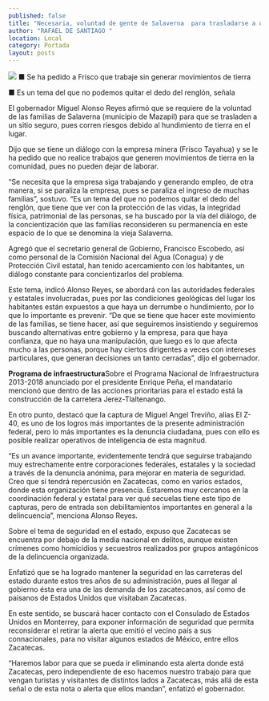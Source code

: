 ```yaml
---
published: false
title: "Necesaria, voluntad de gente de Salaverna  para trasladarse a un sitio seguro: MAR"
author: "RAFAEL DE SANTIAGO "
location: Local
category: Portada
layout: posts
---
```


![](http://i.imgur.com/dXfHyM0m.jpg)
■ Se ha pedido a Frisco que trabaje sin generar movimientos de tierra 

■ Es un tema del que no podemos quitar el dedo del renglón, señala

El gobernador Miguel Alonso Reyes afirmó que se requiere de la voluntad de las familias de Salaverna (municipio de Mazapil) para que se trasladen a un sitio seguro, pues corren riesgos debido al hundimiento de tierra en el lugar.

Dijo que se tiene un diálogo con la empresa minera (Frisco Tayahua) y se le ha pedido que no realice trabajos que generen movimientos de tierra en la comunidad, pues no pueden dejar de laborar.

“Se necesita que la empresa siga trabajando y generando empleo, de otra manera, si se paraliza la empresa, pues se paraliza el ingreso de muchas familias”, sostuvo.
“Es un tema del que no podemos quitar el dedo del renglón, que tiene que ver con la protección de las vidas, la integridad física, patrimonial de las personas, se ha buscado por la vía del diálogo, de la concientización que las familias reconsideren su permanencia en este espacio de lo que se denomina la vieja Salaverna.

Agregó que el secretario general de Gobierno, Francisco Escobedo, así como personal de la Comisión Nacional del Agua (Conagua) y de Protección Civil estatal, han tenido acercamiento con los habitantes, un diálogo constante para concientizarlos del problema. 

Este tema, indicó Alonso Reyes, se abordará con las autoridades federales y estatales involucradas, pues por las condiciones geológicas del lugar los habitantes están expuestos a que haya un derrumbe o hundimiento, por lo que lo importante es prevenir.
“De que se tiene que hacer este movimiento de las familias, se tiene hacer, así que seguiremos insistiendo y seguiremos buscando alternativas entre gobierno y la empresa, para que haya confianza, que no haya una manipulación, que luego es lo que afecta mucho a las personas, porque hay ciertos dirigentes a veces con intereses particulares, que generan decisiones un tanto cerradas”, dijo el gobernador.

**Programa de infraestructura**Sobre el Programa Nacional de Infraestructura 2013-2018 anunciado por el presidente Enrique Peña, el mandatario mencionó que dentro de las acciones prioritarias para el estado está la construcción de la carretera Jerez-Tlaltenango.

En otro punto, destacó que la captura de Miguel Angel Treviño, alias El Z-40, es uno de los logros más importantes de la presente administración federal, pero lo más importantes es la denuncia ciudadana, pues con ello es posible realizar operativos de inteligencia de esta magnitud.

“Es un avance importante, evidentemente tendrá que seguirse trabajando muy estrechamente entre corporaciones federales, estatales y la sociedad a través de la denuncia anónima, para mejorar en materia de seguridad. Creo que sí tendrá repercusión en Zacatecas, como en varios estados, donde esta organización tiene presencia. Estaremos muy cercanos en la coordinación federal y estatal para ver qué secuelas tiene este tipo de capturas, pero de entrada son debilitamientos importantes en general a la delincuencia”, menciona Alonso Reyes.

Sobre el tema de seguridad en el estado, expuso que Zacatecas se encuentra por debajo de la media nacional en delitos, aunque existen crímenes como homicidios y secuestros realizados por grupos antagónicos de la delincuencia organizada.

Enfatizó que se ha logrado mantener la seguridad en las carreteras del estado durante estos tres años de su administración, pues al llegar al gobierno ésta era una de las demanda de los zacatecanos, así como de paisanos de Estados Unidos que visitaban Zacatecas.

En este sentido, se buscará hacer contacto con el Consulado de Estados Unidos en Monterrey, para exponer información de seguridad que permita reconsiderar el retirar la alerta que emitió el vecino país a sus connacionales, para no visitar algunos estados de México, entre ellos Zacatecas.

“Haremos labor para que se pueda ir eliminando esta alerta donde está Zacatecas, pero independiente de eso hacemos nuestro trabajo para que vengan turistas y visitantes de distintos lados a Zacatecas, más allá de esta señal o de esta nota o alerta que ellos mandan”, enfatizó el gobernador.
